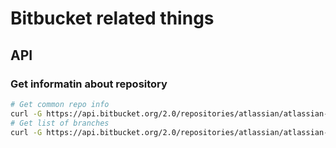 # Bitbucket related things

## API

### Get informatin about repository

```bash
# Get common repo info
curl -G https://api.bitbucket.org/2.0/repositories/atlassian/atlassian-aws-deployment | jq .
# Get list of branches
curl -G https://api.bitbucket.org/2.0/repositories/atlassian/atlassian-aws-deployment/refs/branches | jq .
```
